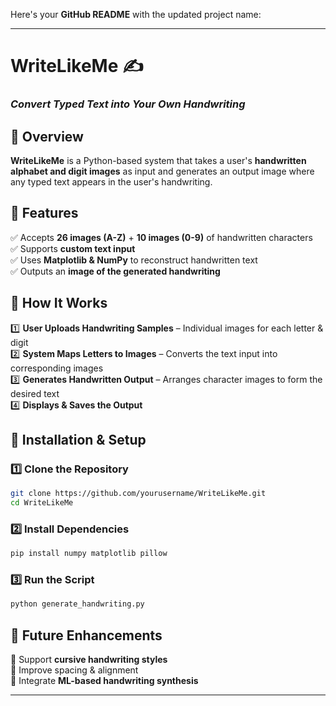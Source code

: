 Here's your **GitHub README** with the updated project name:  

---

# **WriteLikeMe** ✍️  
### *Convert Typed Text into Your Own Handwriting*  

## **📌 Overview**  
**WriteLikeMe** is a Python-based system that takes a user's **handwritten alphabet and digit images** as input and generates an output image where any typed text appears in the user's handwriting.  

## **🚀 Features**  
✅ Accepts **26 images (A-Z)** + **10 images (0-9)** of handwritten characters  
✅ Supports **custom text input**  
✅ Uses **Matplotlib & NumPy** to reconstruct handwritten text  
✅ Outputs an **image of the generated handwriting**  

## **🔧 How It Works**  
1️⃣ **User Uploads Handwriting Samples** – Individual images for each letter & digit  
2️⃣ **System Maps Letters to Images** – Converts the text input into corresponding images  
3️⃣ **Generates Handwritten Output** – Arranges character images to form the desired text  
4️⃣ **Displays & Saves the Output**  

## **📂 Installation & Setup**  
### **1️⃣ Clone the Repository**  
```bash
git clone https://github.com/yourusername/WriteLikeMe.git
cd WriteLikeMe
```
### **2️⃣ Install Dependencies**  
```bash
pip install numpy matplotlib pillow
```
### **3️⃣ Run the Script**  
```bash
python generate_handwriting.py
```
<!--
## **📸 Example Output**  
| **Input Text**  | **Generated Handwriting**  |
|----------------|----------------|
| `HELLO WORLD`  | ![Example](example_output.png) |
-->


## **📌 Future Enhancements**  
🔹 Support **cursive handwriting styles**  
🔹 Improve spacing & alignment  
🔹 Integrate **ML-based handwriting synthesis**  

---
